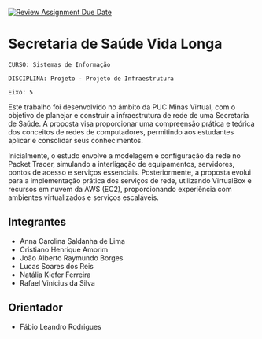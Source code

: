 [![Review Assignment Due Date](https://classroom.github.com/assets/deadline-readme-button-22041afd0340ce965d47ae6ef1cefeee28c7c493a6346c4f15d667ab976d596c.svg)](https://classroom.github.com/a/yI2ip9hY)
# Secretaria de Saúde Vida Longa

`CURSO: Sistemas de Informação`

`DISCIPLINA: Projeto - Projeto de Infraestrutura`

`Eixo: 5`

Este trabalho foi desenvolvido no âmbito da PUC Minas Virtual, com o objetivo de planejar e construir a infraestrutura de rede de uma Secretaria de Saúde. A proposta visa proporcionar uma compreensão prática e teórica dos conceitos de redes de computadores, permitindo aos estudantes aplicar e consolidar seus conhecimentos.

Inicialmente, o estudo envolve a modelagem e configuração da rede no Packet Tracer, simulando a interligação de equipamentos, servidores, pontos de acesso e serviços essenciais. Posteriormente, a proposta evolui para a implementação prática dos serviços de rede, utilizando VirtualBox e recursos em nuvem da AWS (EC2), proporcionando experiência com ambientes virtualizados e serviços escaláveis.


## Integrantes

* Anna Carolina Saldanha de Lima
* Cristiano Henrique Amorim
* João Alberto Raymundo Borges
* Lucas Soares dos Reis
* Natália Kiefer Ferreira
* Rafael Vinícius da Silva

## Orientador

* Fábio Leandro Rodrigues

